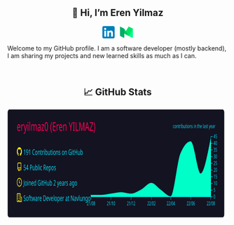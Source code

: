 
<h2 align="center">👋 Hi, I’m Eren Yilmaz</h2>

<p align="center">
  <a href="https://www.linkedin.com/in/erenyilmaz0/" target="_blank"><img align="center" src="linkedinicon.svg" alt="Linkedin" width="28px" /></a>
  &nbsp;&nbsp;<a href="https://erenyilmaz0.medium.com/" target="_blank"><img align="center" src="mediumicon.svg" alt="Medium" width="30px" /></a>
</p>

Welcome to my GitHub profile. I am a software developer (mostly backend), I am sharing my projects and new learned skills as much as I can. 
<div style="width:100%"><br /></div>


<h2 align="center">📈 GitHub Stats</h2>
<p align="center">
  <img width="700" height="250" src="https://github.com/eryilmaz0/eryilmaz0/blob/master/profile-summary-card-output/2077/0-profile-details.svg"
</p>

